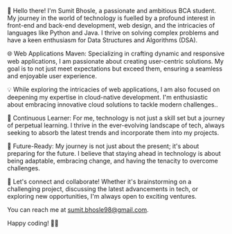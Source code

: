 👋  Hello there! I'm Sumit Bhosle, a passionate and ambitious BCA student. 
    My journey in the world of technology is fuelled by a profound interest in front-end and back-end development, web design, 
    and the intricacies of languages like Python and Java. 
    I thrive on solving complex problems and have a keen enthusiasm for Data Structures and Algorithms (DSA).
  
🌐 Web Applications Maven: Specializing in crafting dynamic and responsive web applications, 
    I am passionate about creating user-centric solutions. 
    My goal is to not just meet expectations but exceed them, ensuring a seamless and enjoyable user experience.
  
💡 While exploring the intricacies of web applications, I am also focused on deepening my expertise in cloud-native development.
   I'm enthusiastic about embracing innovative cloud solutions to tackle modern challenges..

🚀 Continuous Learner: For me, technology is not just a skill set but a journey of perpetual learning. 
   I thrive in the ever-evolving landscape of tech, always seeking to absorb the latest trends and incorporate them into my projects.

🚧 Future-Ready: My journey is not just about the present; it's about preparing for the future. 
   I believe that staying ahead in technology is about being adaptable, embracing change, and having the tenacity to overcome challenges.
    
🚀 Let's connect and collaborate! Whether it's brainstorming on a challenging project, discussing the latest advancements in tech, 
   or exploring new opportunities, I'm always open to exciting ventures. 
  
   You can reach me at sumit.bhosle98@gmail.com.

  
   Happy coding! 🚀✨

